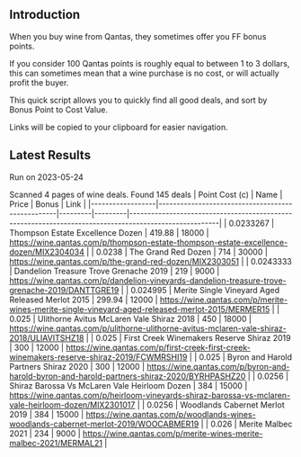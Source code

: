 ## Introduction

When you buy wine from Qantas, they sometimes offer you FF bonus points. 

If you consider 100 Qantas points is roughly equal to between 1 to 3 dollars, this can sometimes mean that a wine purchase is no cost, or will actually profit the buyer.

This quick script allows you to quickly find all good deals, and sort by Bonus Point to Cost Value.

Links will be copied to your clipboard for easier navigation.

## Latest Results

Run on 2023-05-24

Scanned 4 pages of wine deals.
Found 145 deals
|   Point Cost (c) | Name                                             |   Price |   Bonus | Link                                                                                                  |
|------------------|--------------------------------------------------|---------|---------|-------------------------------------------------------------------------------------------------------|
|        0.0233267 | Thompson Estate Excellence Dozen                 |  419.88 |   18000 | https://wine.qantas.com/p/thompson-estate-thompson-estate-excellence-dozen/MIX2304034                 |
|        0.0238    | The Grand Red Dozen                              |  714    |   30000 | https://wine.qantas.com/p/the-grand-red-dozen/MIX2303051                                              |
|        0.0243333 | Dandelion Treasure Trove Grenache 2019           |  219    |    9000 | https://wine.qantas.com/p/dandelion-vineyards-dandelion-treasure-trove-grenache-2019/DANTTGRE19       |
|        0.024995  | Merite Single Vineyard Aged Released Merlot 2015 |  299.94 |   12000 | https://wine.qantas.com/p/merite-wines-merite-single-vineyard-aged-released-merlot-2015/MERMER15      |
|        0.025     | Ulithorne Avitus McLaren Vale Shiraz 2018        |  450    |   18000 | https://wine.qantas.com/p/ulithorne-ulithorne-avitus-mclaren-vale-shiraz-2018/ULIAVITSHZ18            |
|        0.025     | First Creek Winemakers Reserve Shiraz 2019       |  300    |   12000 | https://wine.qantas.com/p/first-creek-first-creek-winemakers-reserve-shiraz-2019/FCWMRSHI19           |
|        0.025     | Byron and Harold Partners Shiraz 2020            |  300    |   12000 | https://wine.qantas.com/p/byron-and-harold-byron-and-harold-partners-shiraz-2020/BYRHPASHZ20          |
|        0.0256    | Shiraz Barossa Vs McLaren Vale Heirloom Dozen    |  384    |   15000 | https://wine.qantas.com/p/heirloom-vineyards-shiraz-barossa-vs-mclaren-vale-heirloom-dozen/MIX2301017 |
|        0.0256    | Woodlands Cabernet Merlot 2019                   |  384    |   15000 | https://wine.qantas.com/p/woodlands-wines-woodlands-cabernet-merlot-2019/WOOCABMER19                  |
|        0.026     | Merite Malbec 2021                               |  234    |    9000 | https://wine.qantas.com/p/merite-wines-merite-malbec-2021/MERMAL21                                    |

